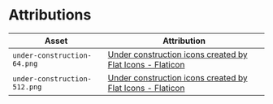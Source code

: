 # Attributions

| Asset | Attribution |
|-------|-------------|
| `under-construction-64.png` | <a href="https://www.flaticon.com/free-icons/under-construction" title="under construction icons">Under construction icons created by Flat Icons - Flaticon</a>
| `under-construction-512.png` | <a href="https://www.flaticon.com/free-icons/under-construction" title="under construction icons">Under construction icons created by Flat Icons - Flaticon</a>
